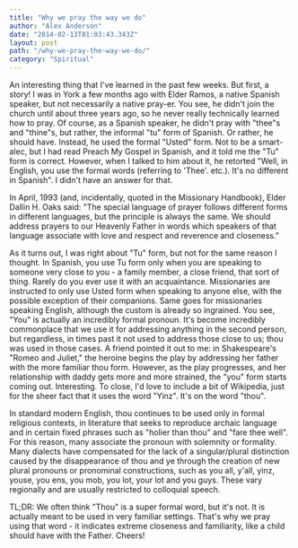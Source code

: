 ```yaml
---
title: "Why we pray the way we do"
author: "Alex Anderson"
date: "2014-02-13T01:03:43.343Z"
layout: post
path: "/why-we-pray-the-way-we-do/"
category: "Spiritual"
---
```


An interesting thing that I've learned in the past few weeks. But first, a story! I was in York a few months ago with Elder Ramos, a native Spanish speaker, but not necessarily a native pray-er. You see, he didn't join the church until about three years ago, so he never really technically learned how to pray. Of course, as a Spanish speaker, he didn't pray with "thee"s and "thine"s, but rather, the informal "tu" form of Spanish. Or rather, he should have. Instead, he used the formal "Usted" form. Not to be a smart-alec, but I had read Preach My Gospel in Spanish, and it told me the "Tu" form is correct. However, when I talked to him about it, he retorted "Well, in English, you use the formal words (referring to 'Thee'. etc.). It's no different in Spanish". I didn't have an answer for that.

In April, 1993 (and, incidentally, quoted in the Missionary Handbook), Elder Dallin H. Oaks said: "The special language of prayer follows different forms in different languages, but the principle is always the same. We should address prayers to our Heavenly Father in words which speakers of that language associate with love and respect and reverence and closeness."

As it turns out, I was right about "Tu" form, but not for the same reason I thought. In Spanish, you use Tu form only when you are speaking to someone very close to you - a family member, a close friend, that sort of thing. Rarely do you ever use it with an acquaintance. Missionaries are instructed to only use Usted form when speaking to anyone else, with the possible exception of their companions. Same goes for missionaries speaking English, although the custom is already so ingrained. You see, "You" is actually an incredibly formal pronoun. It's become incredibly commonplace that we use it for addressing anything in the second person, but regardless, in times past it not used to address those close to us; thou was used in those cases. A friend pointed it out to me: in Shakespeare's "Romeo and Juliet," the heroine begins the play by addressing her father with the more familiar thou form. However, as the play progresses, and her relationship with daddy gets more and more strained, the "you" form starts coming out. Interesting. To close, I'd love to include a bit of Wikipedia, just for the sheer fact that it uses the word "Yinz". It's on the word "thou".

In standard modern English, thou continues to be used only in formal religious contexts, in literature that seeks to reproduce archaic language and in certain fixed phrases such as "holier than thou" and "fare thee well". For this reason, many associate the pronoun with solemnity or formality. Many dialects have compensated for the lack of a singular/plural distinction caused by the disappearance of thou and ye through the creation of new plural pronouns or pronominal constructions, such as you all, y'all, yinz, youse, you ens, you mob, you lot, your lot and you guys. These vary regionally and are usually restricted to colloquial speech.

TL;DR: We often think "Thou" is a super formal word, but it's not. It is actually meant to be used in very familiar settings. That's why we pray using that word - it indicates extreme closeness and familiarity, like a child should have with the Father. Cheers!
